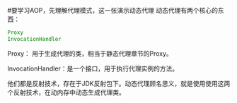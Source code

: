 #要学习AOP，先理解代理模式，这一张演示动态代理
动态代理有两个核心的东西：
```java
Proxy
InvocationHandler
```
Proxy： 用于生成代理的类，相当于静态代理章节的Proxy。

InvocationHandler：是一个接口，用于执行代理实例的方法。

他们都是反射技术，存在于JDK反射包下。动态代理顾名思义，就是使用使用这两个反射技术，在动内存中动态生成代理类。